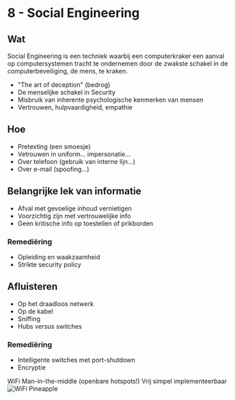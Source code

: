 # 8 - Social Engineering
## Wat

Social Engineering is een techniek waarbij een computerkraker een aanval op computersystemen tracht te ondernemen door de zwakste schakel in de computerbeveiliging, de mens, te kraken.

- "The art of deception" (bedrog)
- De menselijke schakel in Security
- Misbruik van inherente psychologische kenmerken van mensen
- Vertrouwen, hulpvaardigheid, empathie

## Hoe
- Pretexting (een smoesje)
- Vetrouwen in uniform... impersonatie...
- Over telefoon (gebruik van interne lijn...)
- Over e-mail (spoofing...)

## Belangrijke lek van informatie
- Afval met gevoelige inhoud vernietigen
- Voorzichtig zijn met vertrouwelijke info
- Geen kritische info op toestellen of prikborden

### Remediëring
- Opleiding en waakzaamheid
- Strikte security policy

## Afluisteren
- Op het draadloos netwerk
- Op de kabel
- Sniffing
- Hubs versus switches

### Remediëring
- Intelligente switches met port-shutdown
- Encryptie

WiFi Man-in-the-middle (openbare hotspots!)
Vrij simpel implementeerbaar
![WiFi Pineapple](https://i.imgur.com/Ymf15MI.png)

<!--stackedit_data:
eyJoaXN0b3J5IjpbLTE4OTUyNTIwMTNdfQ==
-->